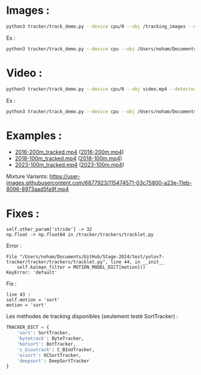 # Images :
```bash
python3 tracker/track_demo.py --device cpu/0 --obj /tracking_images --detector yolov7 --tracker sort --detector_model_path best.pt --save_dir /tracking --save_images
```

Ex :
```bash
python3 tracker/track_demo.py --device cpu --obj /Users/noham/Documents/GitHub/Stage-2024/VoTT-v2/tracking_images --detector yolov7 --tracker sort --detector_model_path /Users/noham/Documents/GitHub/Stage-2024/VoTT-v2/yolov7x-datasetv2_2024072211/weights/best.pt --save_dir /Users/noham/Documents/GitHub/Stage-2024/VoTT-v2/tracking --save_images
```

# Video :
```bash
python3 tracker/track_demo.py --device cpu/0 --obj video.mp4 --detector yolov7 --tracker sort --detector_model_path best.pt --save_dir /tracking --save_videos
```

Ex :
```bash
python3 tracker/track_demo.py --device cpu --obj /Users/noham/Documents/GitHub/Stage-2024/VoTT-v2/sources/2016-100m.mp4 --detector yolov7 --tracker sort --detector_model_path /Users/noham/Documents/GitHub/Stage-2024/VoTT-v2/yolov7x-datasetv2_2024072211/weights/best.pt --save_dir /Users/noham/Documents/GitHub/Stage-2024/VoTT-v2/tracking --save_videos
```
<!-- 
```bash
python3 tracker/track_demo.py --device cpu --obj /Users/noham/Documents/GitHub/Stage-2024/VoTT-v2/2018-100m.mp4 --detector yolov7 --tracker sort --detector_model_path /Users/noham/Documents/GitHub/Stage-2024/VoTT-v2/yolov7x-datasetv2_2024072211/weights/best.pt --save_dir /Users/noham/Documents/GitHub/Stage-2024/VoTT-v2/tracking --save_videos
``` -->

# Examples :
- [2016-200m_tracked.mp4](../VoTT-v2/tracking/2016-200m_tracked.mp4) ([2016-200m.mp4](../VoTT-v2/2016-200m.mp4))
- [2018-100m_tracked.mp4](../VoTT-v2/tracking/2018-100m_tracked.mp4) ([2018-100m.mp4](../VoTT-v2/2018-100m.mp4))
- [2023-100m_tracked.mp4](../VoTT-v2/tracking/2023-100m_tracked.mp4) ([2023-100m.mp4](../VoTT-v2/2023-100m.mp4))

Mixture Variants:
https://user-images.githubusercontent.com/6877923/115474571-03c75800-a23e-11eb-8096-8973aad5fa9f.mp4

# Fixes :
```text
self.other_param['stride'] -> 32
np.float -> np.float64 in /tracker/trackers/tracklet.py
````

Error :
```
File "/Users/noham/Documents/GitHub/Stage-2024/test/yolov7-tracker/tracker/trackers/tracklet.py", line 44, in __init__
    self.kalman_filter = MOTION_MODEL_DICT[motion]()
KeyError: 'default'
```

Fix :
```
line 43 :
self.motion = 'sort'
motion = 'sort'
````

Les méthodes de tracking disponibles (seulement testé SortTracker) :
```python
TRACKER_DICT = {
    'sort': SortTracker, 
    'bytetrack': ByteTracker, 
    'botsort': BotTracker, 
    'c_bioutrack': C_BIoUTracker, 
    'ocsort': OCSortTracker, 
    'deepsort': DeepSortTracker
}
```
